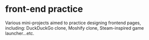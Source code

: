 # front-end practice

Various mini-projects aimed to practice designing frontend pages, including: DuckDuckGo clone, Moshify clone, Steam-inspired game launcher...etc.

